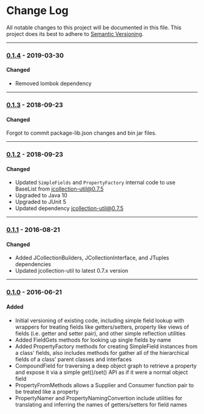 # Change Log
All notable changes to this project will be documented in this file.
This project does its best to adhere to [Semantic Versioning](http://semver.org/).


--------
### [0.1.4](N/A) - 2019-03-30
#### Changed
* Removed lombok dependency


--------
### [0.1.3](https://github.com/TeamworkGuy2/JMetaAccess/commit/2d1655fe3784da788b9c6e681f881226b273b1ae) - 2018-09-23
#### Changed
Forgot to commit package-lib.json changes and bin jar files.


--------
### [0.1.2](https://github.com/TeamworkGuy2/JMetaAccess/commit/e7401efb58e138de047600d1093deecf0f530aed) - 2018-09-23
#### Changed
* Updated `SimpleFields` and `PropertyFactory` internal code to use BaseList from jcollection-util@0.7.5
* Upgraded to Java 10
* Upgraded to JUnit 5
* Updated dependency jcollection-util@0.7.5


--------
### [0.1.1](https://github.com/TeamworkGuy2/JMetaAccess/commit/773055b0d2b406c188379ee196e6c47143f77fac) - 2016-08-21
#### Changed
* Added JCollectionBuilders, JCollectionInterface, and JTuples dependencies
* Updated jcollection-util to latest 0.7.x version


--------
### [0.1.0](https://github.com/TeamworkGuy2/JMetaAccess/commit/f036c16b2703f1ba5759cc610936e201a2b1c9bd) - 2016-06-21
#### Added
* Initial versioning of existing code, including simple field lookup with wrappers for treating fields like getters/setters, property like views of fields (i.e. getter and setter pair), and other simple reflection utilities
* Added FieldGets methods for looking up single fields by name
* Added PropertyFactory methods for creating SimpleField instances from a class' fields, also includes methods for gather all of the hierarchical fields of a class' parent classes and interfaces
* CompoundField for traversing a deep object graph to retrieve a property and expose it via a simple get()/set() API as if it were a normal object field
* PropertyFromMethods allows a Supplier and Consumer function pair to be treated like a property
* PropertyNamer and PropertyNamingConvertion include utilities for translating and inferring the names of getters/setters for field names
